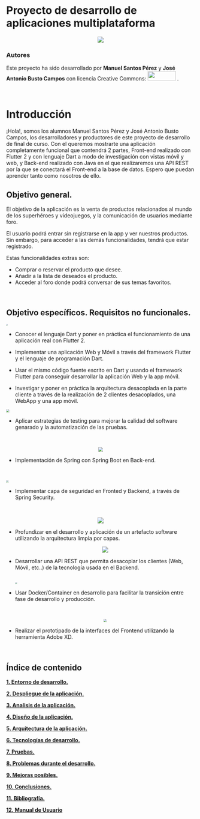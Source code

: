 # Proyecto de desarrollo de aplicaciones multiplataforma

<p align="center"><img src=".\resources\LA TIENDA DEL INFINITO v2.png" style="" /></p>

### Autores

Este proyecto ha sido desarrollado por <b>Manuel Santos Pérez</b> y <b>José Antonio Busto Campos</b>  con licencia Creative Commons: <img src="Licencia_Creative.png" height="25" width="75"/>  .

<br>

# Introducción

¡Hola!, somos los alumnos Manuel Santos Pérez y José Antonio Busto Campos, los desarrolladores y productores de este proyecto de desarrollo de final de curso. Con el queremos mostrarte una aplicación completamente funcional que contendrá 2 partes, Front-end realizado con Flutter 2 y con lenguaje Dart a modo de investigación con vistas móvil y web, y Back-end realizado con Java en el que realizaremos una API REST por la que se conectará el Front-end a la base de datos. Espero que puedan aprender tanto como nosotros de ello.

## Objetivo general.

El objetivo de la aplicación es la venta de productos relacionados al mundo de los superhéroes y videojuegos, y la comunicación de usuarios mediante foro. 

El usuario podrá entrar sin registrarse en la app y ver nuestros productos. Sin embargo, para acceder a las demás funcionalidades, tendrá que estar registrado.

Estas funcionalidades extras son:

- Comprar o reservar el producto que desee.
- Añadir a la lista de deseados el producto.
- Acceder al foro donde podrá conversar de sus temas favoritos.

<br>

## Objetivo específicos. Requisitos no funcionales.

<img src=".\resources\flutter2.png" style="zoom:25%;" />

- Conocer el lenguaje Dart y poner en práctica el funcionamiento de una aplicación real con Flutter 2.

- Implementar una aplicación Web y Móvil a través del framework Flutter y el lenguaje de programación Dart.
- Usar el mismo código fuente escrito en Dart y usando el framework Flutter para conseguir desarrollar la aplicación Web y la app móvil.
- Investigar y poner en práctica la arquitectura desacoplada en la parte cliente a través de la realización de 2 clientes desacoplados, una WebApp y una app móvil.



<img src=".\resources\testing-en-un-mundo-agile.png" style="zoom:50%;" />

- Aplicar estrategias de testing para mejorar la calidad del software genarado y la automatización de las pruebas.

<br>

<p align="center"><img src=".\resources\spring-boot.png" style="zoom:75%;" /></p>

- Implementación de Spring con Spring Boot en Back-end.

  <br>

<img src=".\resources\spring_security-e1588763146414.jpg" style="zoom:40%;" />

- Implementar capa de seguridad en Fronted y Backend, a través de Spring Security.

<br>

<p align="center"><img src=".\resources\450_1000.jpg" /></p>

- Profundizar en el desarrollo y aplicación de un artefacto software utilizando la arquitectura limpia por capas.

  

  <p align="center"><img src=".\resources\ApiRest.png" /></p>

- Desarrollar una API REST que permita desacoplar los clientes (Web, Móvil, etc..) de la tecnología usada en el Backend.

  <br>

  <img src=".\resources\1_JUOITpaBdlrMP9D__-K5Fw.png" style="zoom:33%;" />

  

- Usar Docker/Container en desarrollo para facilitar la transición entre fase de desarrollo y producción.

  <br>

  <p align="center"><img src=".\resources\245px-Adobe_XD_CC_icon.svg.png" style="zoom:50%;" /> </p>

- Realizar el prototipado de la interfaces del Frontend utilizando la herramienta Adobe XD.

  <br>



## Índice de contenido

**[1. Entorno de desarrollo.]()**

**[2. Despliegue de la aplicación.]()**

**[3. Analisis de la aplicación.](./analisis/analisis.md)**

**[4. Diseño de la aplicación.](./diseño/diseño.md)**

**[5. Arquitectura de la aplicación.]()**

**[6. Tecnologías de desarrollo.]()**

**[7. Pruebas.]()**

**[8. Problemas durante el desarrollo.]()**

**[9. Mejoras posibles.]()**

**[10. Conclusiones.]()**

**[11. Bibliografía.]()**

**[12. Manual de Usuario]()**

<br>

